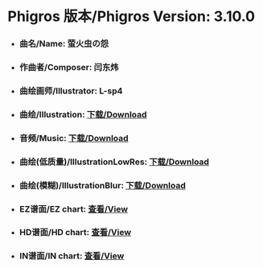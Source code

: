
# Phigros 版本/Phigros Version:  3.10.0

- ### __曲名/Name:  萤火虫の怨__

- ### __作曲者/Composer:  闫东炜__

- ### __曲绘画师/Illustrator:  L-sp4__

- ### __曲绘/Illustration:  [下载/Download](https://github.com/Po6647A/PAR/releases/download/3.10.0/938.png)__

- ### __音频/Music:  [下载/Download](https://github.com/Po6647A/PAR/releases/download/3.10.0/1854.ogg)__

- ### __曲绘(低质量)/IllustrationLowRes:  [下载/Download](https://github.com/Po6647A/PAR/releases/download/3.10.0/1430.png)__

- ### __曲绘(模糊)/IllustrationBlur:  [下载/Download](https://github.com/Po6647A/PAR/releases/download/3.10.0/1184.png)__


- ### __EZ谱面/EZ chart:  [查看/View](./EZ.json/index.html)__

- ### __HD谱面/HD chart:  [查看/View](./HD.json/index.html)__

- ### __IN谱面/IN chart:  [查看/View](./IN.json/index.html)__
